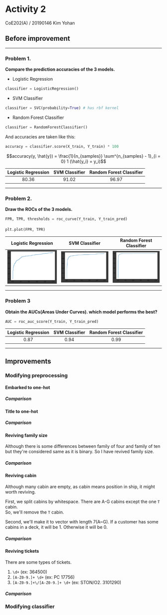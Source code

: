 # Activity 2
CoE202(A) / 20190146 Kim Yohan

## Before improvement
----
### Problem 1.
**Compare the prediction accuracies of the 3 models.**

* Logistic Regression
```py
classifier = LogisticRegression()
```
* SVM Classifier
```py
classifier = SVC(probability=True) # has rbf kernel
```
* Random Forest Classifier
```py
classifier = RandomForestClassifier()
```

And accuracies are taken like this:
```py
accuracy = classifier.score(X_train, Y_train) * 100
```
$$accuracy(y, \hat{y}) = \frac{1}{n_{samples}} \sum^{n_{samples} - 1}_{i = 0} 1 (\hat{y_i} = y_i)$$

<center>

| Logistic Regression | SVM Classifier  | Random Forest Classifier |
|:-------------------:|:---------------:|:------------------------:|
|        80.36        |       91.02     |           96.97          |

</center>

----
### Problem 2.
**Draw the ROCs of the 3 models.**
```py
FPR, TPR, thresholds = roc_curve(Y_train, Y_train_pred)

plt.plot(FPR, TPR)
```

<center>

| Logistic Regression | SVM Classifier  | Random Forest Classifier |
|:-------------------:|:---------------:|:------------------------:|
|![Logistic Regression](./images/roc_logisticregression.png)|![SVM Classifier](./images/roc_svmclassifier.png)|![Random Forest Classifier](./images/roc_randomforest.png)|

</center>

----

### Problem 3
**Obtain the AUCs(Areas Under Curves). which model performs the best?**
```py
AUC = roc_auc_score(Y_train, Y_train_pred)
```

<center>

| Logistic Regression | SVM Classifier  | Random Forest Classifier |
|:-------------------:|:---------------:|:------------------------:|
|         0.87        |       0.94      |            0.99          |

</center>

----

## Improvements
### Modifying preprocessing
#### Embarked to one-hot
##### Comparison

#### Title to one-hot

##### Comparison

#### Reviving family size
Although there is some differences between family of four and family of ten but they're considered same as it is binary.
So I have revived family size.

##### Comparison

#### Reviving cabin
Although many cabin are empty, as cabin means position in ship, it might worth reviving.

First, we split cabins by whitespace.
There are A-G cabins except the one `T` cabin.  
So, we'll remove the `T` cabin.

Second, we'll make it to vector with length 7(A~G). If a customer has some cabins in a deck, it will be 1. Otherwise it will be 0.

##### Comparison

#### Reviving tickets
There are some types of tickets.
1. `\d+` (ex: 364500)
2. `[A-Z0-9.]+ \d+` (ex: PC 17756)
3. `[A-Z0-9.]+\/[A-Z0-9.]+ \d+` (ex: STON/O2. 3101290)

##### Comparison

### Modifying classifier

